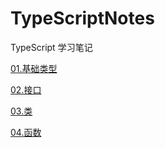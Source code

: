 # TypeScriptNotes

TypeScript 学习笔记

[01.基础类型](https://github.com/YaliixxG/TypeScriptNotes/blob/master/01.basicType.md)

[02.接口](https://github.com/YaliixxG/TypeScriptNotes/blob/master/02.api.md)

[03.类](https://github.com/YaliixxG/TypeScriptNotes/blob/master/03.class.md)

[04.函数](https://github.com/YaliixxG/TypeScriptNotes/blob/master/04.function.md)
